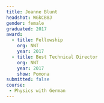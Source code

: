 ```yaml
---
title: Joanne Blunt
headshot: WGkCB8J
gender: female
graduated: 2017
award: 
  - title: Fellowship
    org: NNT
    year: 2017
  - title: Best Technical Director 
    org: NNT 
    year: 2017
    show: Pomona  
submitted: false
course:
 - Physics with German
---
```

